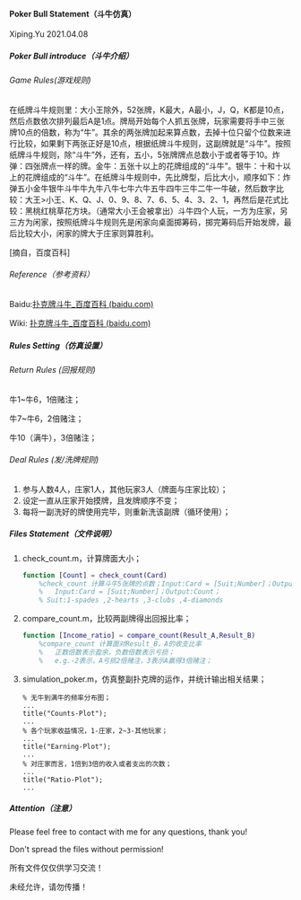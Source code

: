 #### Poker Bull Statement（斗牛仿真）

Xiping.Yu	2021.04.08

##### Poker Bull introduce（斗牛介绍）

###### Game Rules(游戏规则)

​		在纸牌斗牛规则里：大小王除外，52张牌，K最大，A最小，J，Q，K都是10点，然后点数依次排列最后A是1点。牌局开始每个人抓五张牌，玩家需要将手中三张牌10点的倍数，称为“牛”。其余的两张牌加起来算点数，去掉十位只留个位数来进行比较，如果剩下两张正好是10点，根据纸牌斗牛规则，这副牌就是“斗牛”。
​		按照纸牌斗牛规则，除“斗牛”外，还有，五小，5张牌牌点总数小于或者等于10。炸弹：四张牌点一样的牌。金牛：五张十以上的花牌组成的“斗牛”。银牛：十和十以上的花牌组成的“斗牛”。
​		在纸牌斗牛规则中，先比牌型，后比大小，顺序如下：炸弹五小金牛银牛斗牛牛九牛八牛七牛六牛五牛四牛三牛二牛一牛破，然后数字比较：大王>小王、K、Q、J、0、9、8、7、6、5、4、3、2、1，再然后是花式比较：黑桃红桃草花方块。（通常大小王会被拿出）
​		斗牛四个人玩，一方为庄家，另三方为闲家，按照纸牌斗牛规则先是闲家向桌面掷筹码，掷完筹码后开始发牌，最后比较大小，闲家的牌大于庄家则算胜利。

[摘自，百度百科]

###### Reference（参考资料）

Baidu:[扑克牌斗牛_百度百科 (baidu.com)](https://baike.baidu.com/item/扑克牌斗牛/9971745)

Wiki:  [扑克牌斗牛_百度百科 (baidu.com)](https://baike.baidu.com/item/扑克牌斗牛/9971745)

##### Rules Setting（仿真设置）

###### Return Rules (回报规则)

牛1~牛6，1倍赌注；

牛7~牛6，2倍赌注；

牛10（满牛），3倍赌注；

###### Deal Rules (发/洗牌规则)

1. 参与人数4人，庄家1人，其他玩家3人（牌面与庄家比较）；
2. 设定一直从庄家开始摸牌，且发牌顺序不变；
3. 每将一副洗好的牌使用完毕，则重新洗该副牌（循环使用）；

##### Files Statement（文件说明）

1. check_count.m，计算牌面大小；

   ```matlab
   function [Count] = check_count(Card)
       %check_count 计算斗牛5张牌的点数；Input:Card = [Suit;Number]；Output:Count；
       %   Input:Card = [Suit;Number]；Output:Count；
       % Suit:1-spades ,2-hearts ,3-clubs ,4-diamonds   
   ```

2. compare_count.m，比较两副牌得出回报比率；

   ```matlab
   function [Income_ratio] = compare_count(Result_A,Result_B)
       %compare_count 计算面对Result_B，A的收支比率
       %   正数倍数表示盈余，负数倍数表示亏损；
       %   e.g.-2表示，A亏损2倍赌注，3表示A赢得3倍赌注；
   ```

   

3. simulation_poker.m，仿真整副扑克牌的运作，并统计输出相关结果；

   ```
   % 无牛到满牛的频率分布图；
   ...
   title("Counts-Plot");
   ...
   % 各个玩家收益情况，1-庄家，2~3-其他玩家；
   ...
   title("Earning-Plot");
   ...
   % 对庄家而言，1倍到3倍的收入或者支出的次数；
   ...
   title("Ratio-Plot");
   ...
   ```

##### Attention（注意）

Please feel free to contact with me for any questions, thank you!

Don't spread the files without permission!

所有文件仅仅供学习交流！

未经允许，请勿传播！